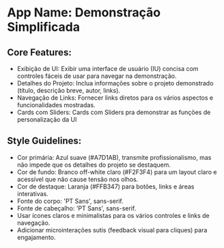 # **App Name**: Demonstração Simplificada

## Core Features:

- Exibição de UI: Exibir uma interface de usuário (IU) concisa com controles fáceis de usar para navegar na demonstração.
- Detalhes do Projeto: Inclua informações sobre o projeto demonstrado (título, descrição breve, autor, links).
- Navegação de Links: Fornecer links diretos para os vários aspectos e funcionalidades mostradas.
- Cards com Sliders: Cards com Sliders pra demonstrar as funções de personalização da UI

## Style Guidelines:

- Cor primária: Azul suave (#A7D1AB), transmite profissionalismo, mas não impede que os detalhes do projeto se destaquem.
- Cor de fundo: Branco off-white claro (#F2F3F4) para um layout claro e acessível que não cause tensão nos olhos.
- Cor de destaque: Laranja (#FFB347) para botões, links e áreas interativas.
- Fonte do corpo: 'PT Sans', sans-serif.
- Fonte de cabeçalho: 'PT Sans', sans-serif.
- Usar ícones claros e minimalistas para os vários controles e links de navegação.
- Adicionar microinterações sutis (feedback visual para cliques) para engajamento.